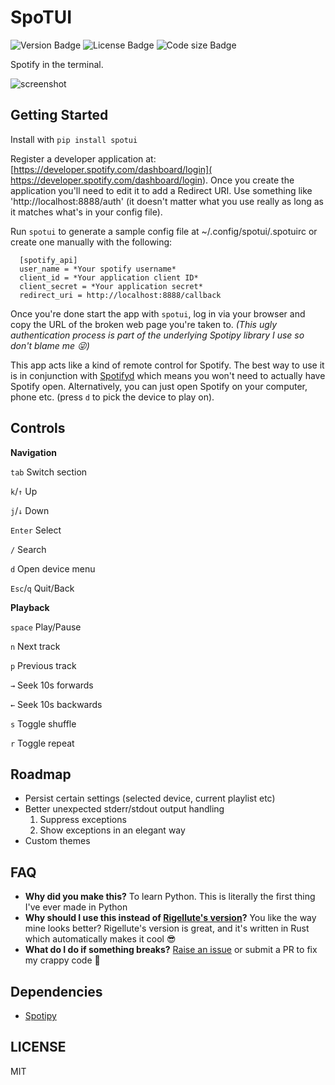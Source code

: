 # SpoTUI
![Version Badge](https://img.shields.io/pypi/v/spotui)
![License Badge](https://img.shields.io/github/license/ceuk/spotui)
![Code size Badge](https://img.shields.io/github/languages/code-size/ceuk/spotui)

Spotify in the terminal. 

![screenshot](https://i.imgur.com/7syOTKb.gif)

Getting Started
-----------

Install with ```pip install spotui```

Register a developer application at: [https://developer.spotify.com/dashboard/login]( https://developer.spotify.com/dashboard/login). Once you create the application you'll need to edit it to add a Redirect URI. Use something like 'http://localhost:8888/auth' (it doesn't matter what you use really as long as it matches what's in your config file).

Run `spotui` to generate a sample config file at ~/.config/spotui/.spotuirc or create one manually with the following:

```
  [spotify_api]
  user_name = *Your spotify username*
  client_id = *Your application client ID*
  client_secret = *Your application secret*
  redirect_uri = http://localhost:8888/callback
```

Once you're done start the app with `spotui`, log in via your browser and copy the URL of the broken web page you're taken to. *(This ugly authentication process is part of the underlying Spotipy library I use so don't blame me :stuck_out_tongue_winking_eye:)*

This app acts like a kind of remote control for Spotify. The best way to use it is in conjunction with [Spotifyd](https://github.com/Spotifyd/spotifyd) which means you won't need to actually have Spotify open. Alternatively, you can just open Spotify on your computer, phone etc. (press `d` to pick the device to play on).




Controls
-------

**Navigation**

`tab` Switch section

`k`/`↑` Up

`j`/`↓` Down

`Enter` Select

`/` Search 

`d` Open device menu

`Esc`/`q` Quit/Back

**Playback**

`space` Play/Pause

`n` Next track

`p` Previous track

`→` Seek 10s forwards

`←` Seek 10s backwards

`s` Toggle shuffle

`r` Toggle repeat


Roadmap
-------

 * Persist certain settings (selected device, current playlist etc)
 * Better unexpected stderr/stdout output handling
   1.  Suppress exceptions
   2.  Show exceptions in an elegant way
 * Custom themes


FAQ
----

* **Why did you make this?** To learn Python. This is literally the first thing I've ever made in Python
* **Why should I use this instead of [Rigellute's version](https://github.com/Rigellute/spotify-tui)?** You like the way mine looks better? Rigellute's version is great, and it's written in Rust which automatically makes it cool :sunglasses: 
* **What do I do if something breaks?** [Raise an issue](https://github.com/ceuk/spotui/issues/new) or submit a PR to fix my crappy code :pray:

Dependencies
-----------

* [Spotipy](https://spotipy.readthedocs.io/en/latest/)

LICENSE
------

MIT
